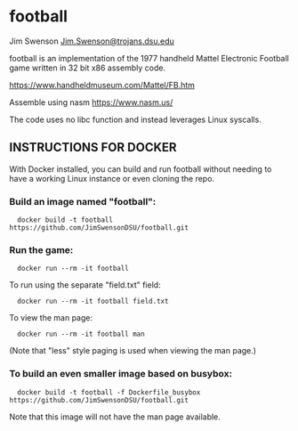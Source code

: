 # football

Jim Swenson
Jim.Swenson@trojans.dsu.edu

football is an implementation of the 1977 handheld Mattel Electronic Football game written in 32 bit x86 assembly code.

https://www.handheldmuseum.com/Mattel/FB.htm

Assemble using nasm https://www.nasm.us/

The code uses no libc function and instead leverages Linux syscalls.

## INSTRUCTIONS FOR DOCKER

With Docker installed, you can build and run football without needing to
have a working Linux instance or even cloning the repo.

### Build an image named "football":
```
  docker build -t football https://github.com/JimSwensonDSU/football.git
```

### Run the game:
```
  docker run --rm -it football
```

To run using the separate "field.txt" field:
```
  docker run --rm -it football field.txt
```

To view the man page:
```
  docker run --rm -it football man
```
(Note that "less" style paging is used when viewing the man page.)

### To build an even smaller image based on busybox:
```
  docker build -t football -f Dockerfile_busybox https://github.com/JimSwensonDSU/football.git
```
Note that this image will not have the man page available.
